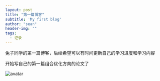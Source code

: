 ```yaml
---
layout: post
title: "第一篇博客"
subtitle: 'My first blog'
author: "sean"
header-img: ""
tags:
  - 记录
---
```


兔子同学的第一篇博客，后续希望可以有时间更新自己的学习进度和学习内容

开始写自己的第一篇组合优化方向的论文了

![avatar](https://tva1.sinaimg.cn/large/006y8mN6ly1g81apwhruvj31ak0e40vc.jpg)